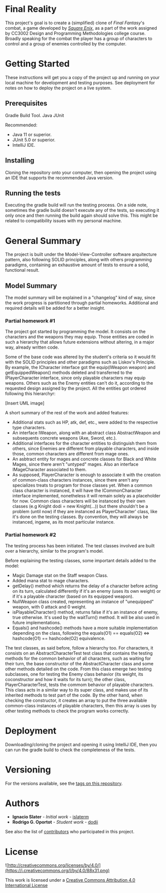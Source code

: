 Final Reality
=============

This project's goal is to create a (simplified) clone of _Final Fantasy_'s combat, a game developed
by [_Square Enix_](https://www.square-enix.com), as a part of the work assigned by CC3002 Design
and Programming Methodologies college course.
Broadly speaking for the combat the player has a group of characters to control and a group of 
enemies controlled by the computer.

# Getting Started

These instructions will get you a copy of the project up and running on your local machine for development and testing purposes. See deployment for notes on how to deploy the project on a live system.

## Prerequisites

Gradle Build Tool.
Java
JUnit

Recommended: 
- Java 11 or superior.
- JUnit 5.0 or superior.
- IntelliJ IDE.

## Installing

Cloning the repository onto your computer, then opening the project using an IDE that
supports the recommended Java version.

## Running the tests

Executing the gradle build will run the testing process.
On a side note, sometimes the gradle build doesn't execute any of the tests, so executing it only once 
and then running the build again should solve this. This might be related to compatibility issues 
with my personal machine.

# General Summary

The project is built under the Model-View-Controller software arquitecture pattern, also following 
SOLID principles, along with others programming paradigms, containing an exhaustive amount of tests
to ensure a solid, functional result. 

## Model Summary

The model summary will be explained in a "changelog" kind of way, since the work progress is partitioned
through partial homeworks. Additional and required details will be added for a better insight.

### Partial homework #1

The project got started by programming the model. It consists on the characters and the weapons 
they may equip. Those entities are coded in such a hierarchy that allows future extensions without
altering, in a major way, already written code. 

Some of the base code was altered by the student's criteria so it would fit with the SOLID principles 
and other paradigms such as Liskov's Principle.
By example, the ICharacter interface got the equip(IWeapon weapon) and getEquippedWeapon() methods
deleted and transferred to the IPlayerCharacter interface, since only playable characters may
equip weapons. Others such as the Enemy entities can't do it, according to the requested design 
assigned by the project. All the entities got ordered following this hierarchyr:

[Insert UML image]

A short summary of the rest of the work and added features:
- Additional stats such as HP, atk, def, etc., were added to the respective type characters.
- An interface IWeapon, along with an abstract class AbstractWeapon and subsequents concrete
weapons (Axe, Sword, etc.).
- Additional interfaces for the character entities to distinguish them from others, since Enemies
are different from playable characters, and inside those, common characters are different from mage ones.
- An asbtract entity for mages and concrete classes for Black and White Mages, since there aren't "untyped"
mages. Also an interface IMageCharacter associated to them.
- As supposed, PlayerCharacter is enough to associate it with the creation of common-class characters 
instances, since there aren't any specializes treats to program for those classes yet. When a common class
character is instanced, it will have the ICommonCharacter interface implemented, nonetheless it will remain solely
as a placeholder for now. Common class characters will be instanced by their own classes (e.g Knight dodi = new 
Knight(...)) but there shouldn't be a problem (until now) if they are instanced as PlayerCharacter' class, like
it's done on the testing classes. By convention, they will always be instanced, ingame, as its most particular 
instance.

  

### Partial homework #2
The testing process has been initiated. The test classes involved are built over a hierarchy, similar
to the program's model.

Before explaining the testing classes, some important details added to the model:

- Magic Damage stat on the Staff weapon Class.
- Added mana stat to mage characters.
- getDelay() method which returns the delay of a character before acting on its turn, calculated differently
if it's an enemy (uses its own weight) or if it's a playable character (based on its equipped weapon).
- NullWeapon class created, representing an instance of "unequipped" weapon, with 0 attack and 0 weight.
- isPlayableCharacter() method, returns false if it's an instance of enemy, true otherwise. It's used by the
waitTurn() method. It will be also used in future implementations.
- Equals() and hashcode() methods have a more suitable implementation depending on the class, following the
equals(O1) == equals(O2) <=> hashcode(O1) == hashcode(O2) equivalence.

The test classes, as said before, follow a hierarchy too. For characters, it consists on an AbstractCharacterTest
test class that contains the testing methods for the common behavior of all characters, such as waiting for their
turn, the base constructor of the AbstractCharacter class and some other methods detailed on the code.
From this class emerge two testing subclasses, one for testing the Enemy class behavior (its weight, its coconstructor 
and how it waits for its turn); the other class, PlayerCharacterTest, tests the commom behavior of playable characters.
This class acts in a similar way to its super class, and makes use of its inherited methods to test part of the code. By 
the other hand, when checking the constructor, it creates an array to put the three available common-class instances of 
playable characters, then this array is uses by other testing methods to check the program works correctly. 


# Deployment

Downloading/cloning the project and opening it using IntelliJ IDE, then you can run the gradle build to
check the completeness of the tests.

# Versioning

For the versions available, see the [tags on this repository](https://github.com/your/project/tags). 

# Authors

* **Ignacio Slater** - *Initial work* - [islaterm](https://github.com/islaterm)
* **Rodrigo G. Oportot** - *Student work* - [dodii](https://github.com/dodii)

See also the list of [contributors](https://github.com/your/project/contributors) who participated in this project.

# License

![http://creativecommons.org/licenses/by/4.0/](https://i.creativecommons.org/l/by/4.0/88x31.png)

This work is licensed under a 
[Creative Commons Attribution 4.0 International License](http://creativecommons.org/licenses/by/4.0/)

